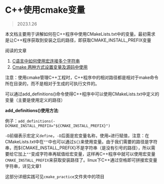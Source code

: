 # C++使用cmake变量
> 2023.1.26

本文档主要用于讲解如何在C++程序中使用CMakeLists.txt中的变量。最初需求是让C++程序获取到安装之后的路径，即获取CMAKE_INSTALL_PREFIX变量

阅读的文章
1. [C语言中如何使用宏连接多个字符串](https://blog.csdn.net/leon1741/article/details/78149881)
2. [Cmake 两种方式设置变量及源码中使用](https://blog.csdn.net/lanmolei814/article/details/120269149)

注意：使用cmake管理C++工程时，C++程序中的相对路径都是相对于make命令所在目录的，而不是相对于生成的可执行文件的。

可以通过add_definitions()命令使得C++程序中可以使用CMakeLists.txt中定义的变量（主要是使用定义的路径）

**add_definitions()使用方法**:  

例子：`add_definitions(-DCMAKE_INSTALL_PREFIX="${CMAKE_INSTALL_PREFIX}")`

`-D`前缀表示宏定义`define`，`-D`后面是宏变量名称，使用`=`进行赋值，注意：在CMakeLists.txt中在`""`中也可以通过`${}`来使用变量。由于我们需要的路径是字符串，而${CMAKE_INSTALL_PREFIX}不是字符串（是没有引号的路径），所以需要给它加上`""`变成字符串再赋值给宏变量，这样再C++程序中就可以使用宏变量`CMAKE_INSTALL_PREFIX`来获取安装路径了。linux下C++通过空格即可拼接宏变量字符串，详见文章1

这部分详细实践可见`cmake_practice`文件夹中的项目